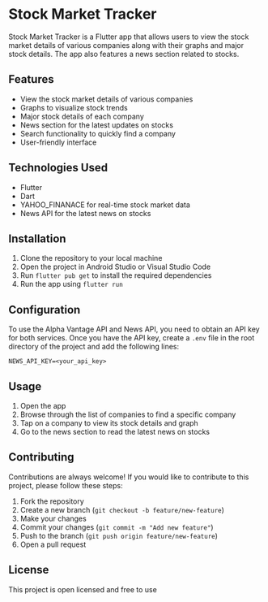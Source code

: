 # Stock Market Tracker

Stock Market Tracker is a Flutter app that allows users to view the stock market details of various companies along with their graphs and major stock details. The app also features a news section related to stocks.

## Features

- View the stock market details of various companies
- Graphs to visualize stock trends
- Major stock details of each company
- News section for the latest updates on stocks
- Search functionality to quickly find a company
- User-friendly interface

## Technologies Used

- Flutter
- Dart
- YAHOO_FINANACE for real-time stock market data
- News API for the latest news on stocks

## Installation

1. Clone the repository to your local machine
2. Open the project in Android Studio or Visual Studio Code
3. Run `flutter pub get` to install the required dependencies
4. Run the app using `flutter run`

## Configuration

To use the Alpha Vantage API and News API, you need to obtain an API key for both services. Once you have the API key, create a `.env` file in the root directory of the project and add the following lines:

```
NEWS_API_KEY=<your_api_key>
```

## Usage

1. Open the app
2. Browse through the list of companies to find a specific company
3. Tap on a company to view its stock details and graph
4. Go to the news section to read the latest news on stocks

## Contributing

Contributions are always welcome! If you would like to contribute to this project, please follow these steps:

1. Fork the repository
2. Create a new branch (`git checkout -b feature/new-feature`)
3. Make your changes
4. Commit your changes (`git commit -m "Add new feature"`)
5. Push to the branch (`git push origin feature/new-feature`)
6. Open a pull request

## License

This project is open licensed and free to use
